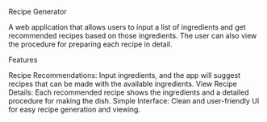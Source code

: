 Recipe Generator

A web application that allows users to input a list of ingredients and get recommended recipes based on those ingredients. The user can also view the procedure for preparing each recipe in detail.

Features

Recipe Recommendations: Input ingredients, and the app will suggest recipes that can be made with the available ingredients.
View Recipe Details: Each recommended recipe shows the ingredients and a detailed procedure for making the dish.
Simple Interface: Clean and user-friendly UI for easy recipe generation and viewing.
